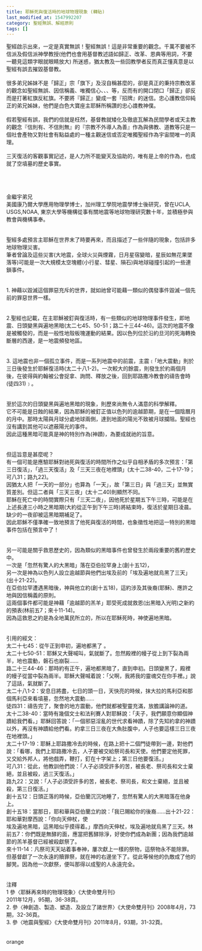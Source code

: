 ```yaml
---
title: 耶穌死與復活時的地球物理現象 (轉貼)
last_modified_at: 1547992207
category: 聖經無誤、解經原則
tags: []
---
```


<p>聖經啟示出來，一定是真實無誤！聖經無誤！這是非常重要的觀念。千萬不要被不信派及假信派神學教授(他們也會用基督教述語如歸正、改革、恩典等用詞，不要一聽見這類字眼就眼睛放大) 所迷惑，猶太教及一些回教學者反而真正懂真意是以聖經有誤去摧毀基督教。<br/><br/>很多弟兄姊妹不是「歸正」宗「旗下」及沒自稱甚麼的，卻是真正的秉持宗教改革的觀念如聖經無誤、因信稱義、唯獨信心、、、等，反而有的開口閉口「歸正」卻反而是打著紅旗反紅旗。不要將『歸正』變成一套『招牌』的迷信。忠心護教信仰純正的弟兄姊妹，他們是白色大寶座主耶穌所稱讚的忠心謢教神僕。<br/><br/>假若聖經有誤，我們的信就是枉然，基督教就矮化及徹底瓦解為民間學者或天主教的觀念『信則有、不信則無』的『宗教不外導人為善』作為與佛教、道教等只是一個社會產物又對社會有點益處的一種主觀迷信或否定唯獨聖經作為宇宙間唯一的真理。<br/><br/>三天復活的客觀事實記述，是人力所不能變天及協助的，唯有是上帝的作為，也成就了空墳墓的歷史事實。 <br/><br/><!--more--><br/><br/><br/>金繼宇弟兄<br/>美國康乃爾大學應用物理學博士，加州理工學院地震學博士後研究，曾在UCLA, USGS,NOAA, 東京大學等機構從事有關地震等地球物理研究數十年，並積極參與教會與機構事奉。<br/><br/><br/>聖經多處預言主耶穌在世界末了時要再來，而且描述了一些伴隨的現象，包括許多地球物理災害。<br/>筆者曾論及這些災害(大地震，全球火災與煙霧，日月星宿變暗，星辰如無花果墜落等)可能是一次大規模太空塊體(小行星、彗星、隕石)與地球碰撞引起的一些連鎖事件。<br/><br/><br/>1. 神藉以毀滅這個罪惡充斥的世界，就如祂曾可能藉一類似的偶發事件毀滅一個先前的罪惡世界一樣。<br/><br/><br/>2.聖經也記載，在主耶穌被釘與復活時，有一些類似的地球物理事件發生，即地震、日頭變黑與遍地黑暗(太二七45、50-51；路二十三44-46)。這次的地震不像是被觸發的，而是一般性地殼板塊運動的結果。因以色列位於沿約旦河的死海轉換斷層的西邊，是一地震頻發地區。<br/><br/><br/>3. 這地震也非一個孤立事件，而是一系列地震中的前震，主震﹝「地大震動」則於三日後發生於耶穌復活時(太二十八1-2)。一次較大的餘震，則發生於約兩個月後，在彼得與約翰被公會捉拿、詢問、釋放之後，回到耶路撒冷教會的禱告會時(徒四31)﹞。<br/><br/><br/>至於這次的日頭變黑與遍地黑暗的現象，則歷來尚無令人滿意的科學解釋。<br/>它不可能是日蝕的結果，因為耶穌的被釘正值以色列的逾越節期，是在一個陰曆月的月中。那時太陽與月球分處地球兩側，達到地面的陽光不致被月球攔阻。聖經也沒有講到其他可以遮蔽陽光的事件。<br/>因此這種黑暗可能真是神的特別作為(神蹟)，為要成就祂的旨意。<br/><br/><br/>但這旨意是甚麼呢？<br/>有一個可能是應驗耶穌對祂死與復活的時間所作之似乎自相矛盾的多次預言：「第三日復活」，「過三天復活」及「三天三夜在地裡頭」(太十二38-40，二十17-19；可八31；路九22)。<br/>因猶太人把「一天的一部分」也算為「一天」，故「第三日」與「過三天」並無實質差別。但這二者與「三天三夜」(太十二40)則顯然不同。<br/>耶穌在死亡中的時間實際只有「三天二夜」，因他死於星期五下午三時，可能是在上述長達三小時之黑暗期(大約從正午到下午三時)將結束時，復活於星期日凌晨。<br/>缺少的一夜卻被這黑暗期補足了。<br/>因此耶穌不僅準確一致地預言了他死與復活的時間，也象徵性地把這一特別的黑暗事件包括在預言中了！<br/><br/><br/>另一可能是關乎救恩歷史的，因為類似的黑暗事件也曾發生於兩段重要的舊約歷史中。<br/>一次是「忽然有驚人的大黑暗」落在亞伯拉罕身上(創十五12)，<br/>另一次是神為以色列人設立逾越節與他們出埃及前的「埃及遍地就烏黑了三天」(出十21-22)。<br/>在亞伯拉罕遭遇黑暗後，神與他立約(創十五18)，這約涉及其後裔(耶穌)、應許之地與因信稱義的原則。<br/>這兩個事件都可能是神藉「逾越節的羔羊」耶受死成就救恩(出黑暗入光明)之新約的預表(林前五7；來十11-14)。<br/>因為這救恩之約是為全地萬民所立的，所以在耶穌死時，神使遍地黑暗。<br/><br/><br/>引用的經文：<br/>太二十七45：從午正到申初，遍地都黑了 。<br/>太二十七50-51：耶穌又大聲喊叫，氣就斷了。忽然殿裡的幔子從上到下裂為兩半，地也震動，磐石也崩裂……<br/>路二十三44-46：那時約有正午，遍地都黑暗了，直到申初。日頭變黑了，殿裡的幔子從當中裂為兩半。耶穌大聲喊着說：「父啊，我將我的靈魂交在你手裡。」說了這話，氣就斷了。<br/>太二十八1-2：安息日將盡，七日的頭一日，天快亮的時候，抹大拉的馬利亞和那個馬利亞來看墳墓，忽然地大震動……<br/>徒四31：禱告完了，聚會的地方震動，他們就都被聖靈充滿，放膽講論神的道。<br/>太十二38-40：當時有幾個文士和法利賽人對耶穌說：「夫子，我們願意你顯個神蹟給我們看。」耶穌回答說：「一個邪惡淫亂的世代求看神蹟，除了先知約拿的神蹟以外，再沒有神蹟給他們看。約拿三日三夜在大魚肚腹中，人子也要這樣三日三夜在地裡頭。」<br/>太二十17-19：耶穌上耶路撒冷去的時候，在路上把十二個門徒帶到一邊，對他們說：「看哪，我們上耶路撒冷去，人子要被交給祭司長和天使。他們要定他死罪，又交給外邦人，將他戲弄，鞭打，釘在十字架上；第三日他要復活。」<br/>可八31：從此，他教訓他們說：「人子必須受許多的苦，被長老、祭司長和文士棄絕，並且被殺，過三天復活。」<br/>路九22：又說：「人子必須受許多的苦，被長老、祭司長，和文士棄絕，並且被殺，第三日復活。」<br/>創十五12：日頭正落的時候，亞伯蘭沉沉地睡了，忽然有驚人的大黑暗落在他身上。<br/>創十五18：當那日，耶和華與亞伯蘭立約說：「我已賜給你的後裔……出十21-22：耶和華對摩西說：「你向天伸杖，使<br/>埃及遍地黑暗，這黑暗似乎摸得着。」摩西向天伸杖，埃及遍地就烏黑了三天。林前五7：你們既是無酵的面，應當把舊酵除淨，好使你們成為新團；因為我們逾越節的羔羊基督已經被殺獻祭了。<br/>來十11-14：凡祭司天天站着事奉神，屢次獻上一樣的祭物，這祭物永不能除罪。但基督獻了一次永遠的贖罪祭，就在神的右邊坐下了。從此等候他的仇敵成了他的腳凳。因為他一次獻祭，便叫那得以成聖的人永遠完全。<br/><br/><br/>注釋<br/>1  參〈耶穌再來時的物理現象〉《大使命雙月刊》<br/>2011年12月，95期，36-38頁。<br/>2. 參〈神創造、製造、塑造、及設立了諸世界〉《大使命雙月刊》2008年4月，73期，32-36頁。<br/>3. 參〈地震與聖經〉《大使命雙月刊》2011年8月，93期，31-32頁。<br/><br/><br/>orange</p>